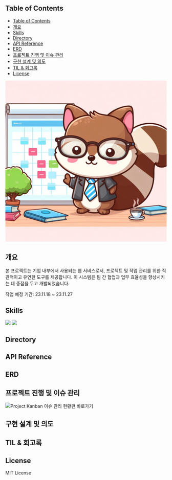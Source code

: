 ## Table of Contents
- [Table of Contents](#table-of-contents)
- [개요](#개요)
- [Skills](#skills)
- [Directory](#directory)
- [API Reference](#api-reference)
- [ERD](#erd)
- [프로젝트 진행 및 이슈 관리](#프로젝트-진행-및-이슈-관리)
- [구현 설계 및 의도](#구현-설계-및-의도)
- [TIL \& 회고록](#til--회고록)
- [License](#license)

![head-image](assets/images/a3.jpg)

## 개요
본 프로젝트는 기업 내부에서 사용되는 웹 서비스로서, 프로젝트 및 작업 관리를 위한 직관적이고 유연한 도구를 제공합니다. 이 시스템은 팀 간 협업과 업무 효율성을 향상시키는 데 중점을 두고 개발되었습니다.

작업 예정 기간: 23.11.18 ~ 23.11.27

## Skills
<img src="https://img.shields.io/badge/django-092E20?style=for-the-badge&logo=django&logoColor=white">
<img src="https://img.shields.io/badge/swagger-85EA2D?style=for-the-badge&logo=swagger&logoColor=white">

## Directory

## API Reference

## ERD

## 프로젝트 진행 및 이슈 관리
![Project Kanban 이슈 관리 현황판 바로가기](https://github.com/users/mireu-san/projects/6)

## 구현 설계 및 의도

## TIL & 회고록

## License
MIT License